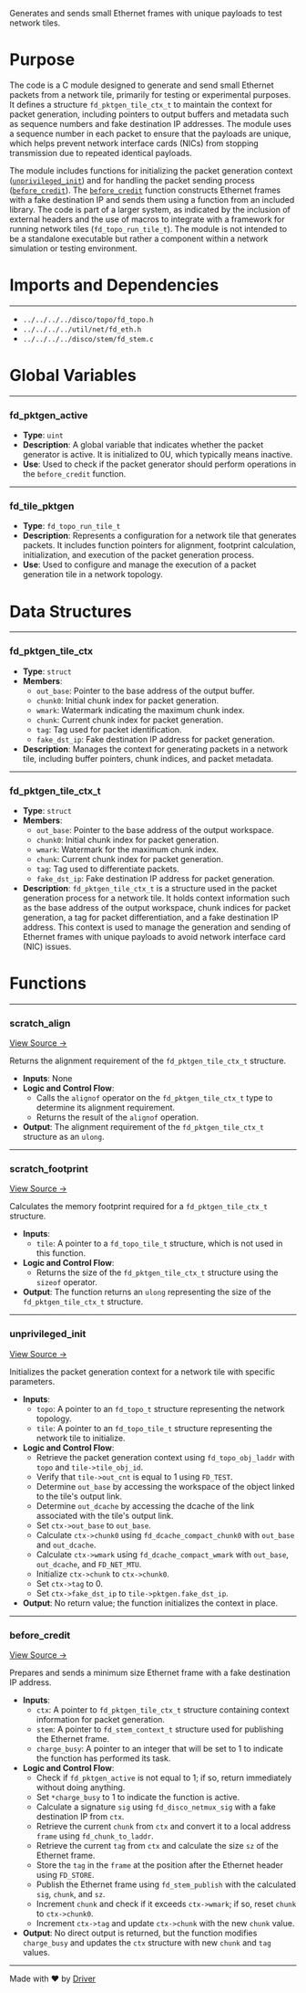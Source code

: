 <!--------------------------------------------------------------------------------->
<!-- IMPORTANT: This file is auto-generated by Driver (https://driver.ai). -------->
<!-- Manual edits may be overwritten on future commits. --------------------------->
<!--------------------------------------------------------------------------------->

Generates and sends small Ethernet frames with unique payloads to test network tiles.

# Purpose
The code is a C module designed to generate and send small Ethernet packets from a network tile, primarily for testing or experimental purposes. It defines a structure `fd_pktgen_tile_ctx_t` to maintain the context for packet generation, including pointers to output buffers and metadata such as sequence numbers and fake destination IP addresses. The module uses a sequence number in each packet to ensure that the payloads are unique, which helps prevent network interface cards (NICs) from stopping transmission due to repeated identical payloads.

The module includes functions for initializing the packet generation context ([`unprivileged_init`](<#unprivileged_init>)) and for handling the packet sending process ([`before_credit`](<#before_credit>)). The [`before_credit`](<#before_credit>) function constructs Ethernet frames with a fake destination IP and sends them using a function from an included library. The code is part of a larger system, as indicated by the inclusion of external headers and the use of macros to integrate with a framework for running network tiles (`fd_topo_run_tile_t`). The module is not intended to be a standalone executable but rather a component within a network simulation or testing environment.
# Imports and Dependencies

---
- `../../../../disco/topo/fd_topo.h`
- `../../../../util/net/fd_eth.h`
- `../../../../disco/stem/fd_stem.c`


# Global Variables

---
### fd\_pktgen\_active
- **Type**: ``uint``
- **Description**: A global variable that indicates whether the packet generator is active. It is initialized to 0U, which typically means inactive.
- **Use**: Used to check if the packet generator should perform operations in the `before_credit` function.


---
### fd\_tile\_pktgen
- **Type**: ``fd_topo_run_tile_t``
- **Description**: Represents a configuration for a network tile that generates packets. It includes function pointers for alignment, footprint calculation, initialization, and execution of the packet generation process.
- **Use**: Used to configure and manage the execution of a packet generation tile in a network topology.


# Data Structures

---
### fd\_pktgen\_tile\_ctx
- **Type**: ``struct``
- **Members**:
    - `out_base`: Pointer to the base address of the output buffer.
    - `chunk0`: Initial chunk index for packet generation.
    - `wmark`: Watermark indicating the maximum chunk index.
    - `chunk`: Current chunk index for packet generation.
    - `tag`: Tag used for packet identification.
    - `fake_dst_ip`: Fake destination IP address for packet generation.
- **Description**: Manages the context for generating packets in a network tile, including buffer pointers, chunk indices, and packet metadata.


---
### fd\_pktgen\_tile\_ctx\_t
- **Type**: ``struct``
- **Members**:
    - ``out_base``: Pointer to the base address of the output workspace.
    - ``chunk0``: Initial chunk index for packet generation.
    - ``wmark``: Watermark for the maximum chunk index.
    - ``chunk``: Current chunk index for packet generation.
    - ``tag``: Tag used to differentiate packets.
    - ``fake_dst_ip``: Fake destination IP address for packet generation.
- **Description**: `fd_pktgen_tile_ctx_t` is a structure used in the packet generation process for a network tile. It holds context information such as the base address of the output workspace, chunk indices for packet generation, a tag for packet differentiation, and a fake destination IP address. This context is used to manage the generation and sending of Ethernet frames with unique payloads to avoid network interface card (NIC) issues.


# Functions

---
### scratch\_align<!-- {{#callable:scratch_align}} -->
[View Source →](<../../../../../../../src/app/shared_dev/commands/pktgen/fd_pktgen_tile.c#L28>)

Returns the alignment requirement of the `fd_pktgen_tile_ctx_t` structure.
- **Inputs**: None
- **Logic and Control Flow**:
    - Calls the `alignof` operator on the `fd_pktgen_tile_ctx_t` type to determine its alignment requirement.
    - Returns the result of the `alignof` operation.
- **Output**: The alignment requirement of the `fd_pktgen_tile_ctx_t` structure as an `ulong`.


---
### scratch\_footprint<!-- {{#callable:scratch_footprint}} -->
[View Source →](<../../../../../../../src/app/shared_dev/commands/pktgen/fd_pktgen_tile.c#L33>)

Calculates the memory footprint required for a `fd_pktgen_tile_ctx_t` structure.
- **Inputs**:
    - `tile`: A pointer to a `fd_topo_tile_t` structure, which is not used in this function.
- **Logic and Control Flow**:
    - Returns the size of the `fd_pktgen_tile_ctx_t` structure using the `sizeof` operator.
- **Output**: The function returns an `ulong` representing the size of the `fd_pktgen_tile_ctx_t` structure.


---
### unprivileged\_init<!-- {{#callable:unprivileged_init}} -->
[View Source →](<../../../../../../../src/app/shared_dev/commands/pktgen/fd_pktgen_tile.c#L38>)

Initializes the packet generation context for a network tile with specific parameters.
- **Inputs**:
    - `topo`: A pointer to an `fd_topo_t` structure representing the network topology.
    - `tile`: A pointer to an `fd_topo_tile_t` structure representing the network tile to initialize.
- **Logic and Control Flow**:
    - Retrieve the packet generation context using `fd_topo_obj_laddr` with `topo` and `tile->tile_obj_id`.
    - Verify that `tile->out_cnt` is equal to 1 using `FD_TEST`.
    - Determine `out_base` by accessing the workspace of the object linked to the tile's output link.
    - Determine `out_dcache` by accessing the dcache of the link associated with the tile's output link.
    - Set `ctx->out_base` to `out_base`.
    - Calculate `ctx->chunk0` using `fd_dcache_compact_chunk0` with `out_base` and `out_dcache`.
    - Calculate `ctx->wmark` using `fd_dcache_compact_wmark` with `out_base`, `out_dcache`, and `FD_NET_MTU`.
    - Initialize `ctx->chunk` to `ctx->chunk0`.
    - Set `ctx->tag` to 0.
    - Set `ctx->fake_dst_ip` to `tile->pktgen.fake_dst_ip`.
- **Output**: No return value; the function initializes the context in place.


---
### before\_credit<!-- {{#callable:before_credit}} -->
[View Source →](<../../../../../../../src/app/shared_dev/commands/pktgen/fd_pktgen_tile.c#L55>)

Prepares and sends a minimum size Ethernet frame with a fake destination IP address.
- **Inputs**:
    - `ctx`: A pointer to `fd_pktgen_tile_ctx_t` structure containing context information for packet generation.
    - `stem`: A pointer to `fd_stem_context_t` structure used for publishing the Ethernet frame.
    - `charge_busy`: A pointer to an integer that will be set to 1 to indicate the function has performed its task.
- **Logic and Control Flow**:
    - Check if `fd_pktgen_active` is not equal to 1; if so, return immediately without doing anything.
    - Set `*charge_busy` to 1 to indicate the function is active.
    - Calculate a signature `sig` using `fd_disco_netmux_sig` with a fake destination IP from `ctx`.
    - Retrieve the current `chunk` from `ctx` and convert it to a local address `frame` using `fd_chunk_to_laddr`.
    - Retrieve the current `tag` from `ctx` and calculate the size `sz` of the Ethernet frame.
    - Store the `tag` in the `frame` at the position after the Ethernet header using `FD_STORE`.
    - Publish the Ethernet frame using `fd_stem_publish` with the calculated `sig`, `chunk`, and `sz`.
    - Increment `chunk` and check if it exceeds `ctx->wmark`; if so, reset `chunk` to `ctx->chunk0`.
    - Increment `ctx->tag` and update `ctx->chunk` with the new `chunk` value.
- **Output**: No direct output is returned, but the function modifies `charge_busy` and updates the `ctx` structure with new `chunk` and `tag` values.



---
Made with ❤️ by [Driver](https://www.driver.ai/)